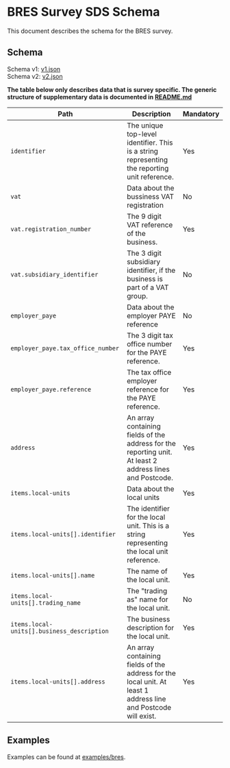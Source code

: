 # BRES Survey SDS Schema

This document describes the schema for the BRES survey.

## Schema

Schema v1: [v1.json](/schemas/bres/v1.json)   
Schema v2: [v2.json](/schemas/bres/v2.json)

**The table below only describes data that is survey specific. The generic structure of supplementary data is documented in [README.md](/docs/README.md)**

| Path                                       | Description                                                                                                    | Mandatory |
|--------------------------------------------|----------------------------------------------------------------------------------------------------------------|-----------|
| `identifier`                               | The unique top-level identifier. This is a string representing the reporting unit reference.                   | Yes       | 
| `vat`                                      | Data about the bussiness VAT registration                                                                      | No        |
| `vat.registration_number`                  | The 9 digit VAT reference of the business.                                                                     | Yes       | 
| `vat.subsidiary_identifier`                | The 3 digit subsidiary identifier, if the business is part of a VAT group.                                     | No        | 
| `employer_paye`                            | Data about the employer PAYE reference                                                                         | No        | 
| `employer_paye.tax_office_number`          | The 3 digit tax office number for the PAYE reference.                                                          | Yes       | 
| `employer_paye.reference`                  | The tax office employer reference for the PAYE reference.                                                      | Yes       |
| `address`                                  | An array containing fields of the address for the reporting unit. At least 2 address lines and Postcode.       | Yes       |  
| `items.local-units`                        | Data about the local units                                                                                     | Yes       |
| `items.local-units[].identifier`           | The identifier for the local unit. This is a string representing the local unit reference.                     | Yes       |
| `items.local-units[].name`                 | The name of the local unit.                                                                                    | Yes       | 
| `items.local-units[].trading_name`         | The "trading as" name for the local unit.                                                                      | No        |
| `items.local-units[].business_description` | The business description for the local unit.                                                                   | Yes       |  
| `items.local-units[].address`              | An array containing fields of the address for the local unit. At least 1 address line and Postcode will exist. | Yes       |

## Examples

Examples can be found at [examples/bres](../examples/bres).
